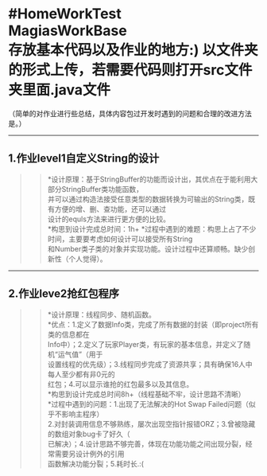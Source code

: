 #HomeWorkTest<br>
MagiasWorkBase<br>
存放基本代码以及作业的地方:)
以文件夹的形式上传，若需要代码则打开src文件夹里面.java文件<br>
==================================================
（简单的对作业进行些总结，具体内容包过开发时遇到的问题和合理的改进方法是。）<br>

------------------------------------------------------
1.作业level1自定义String的设计<br>
-------------------------------
>>*设计原理：基于StringBuffer的功能而设计出，其优点在于能利用大部分StringBuffer类功能函数，<br>
并可以通过构造法接受任意类型的数据转换为可输出的String类，既有方便的增、删、查功能，还可以通过<br>
设计的equls方法来进行更方便的比较。<br>
>>*构思到设计完成总时间：1h+
>>*过程中遇到的难题：构思上占了不少时间，主要要考虑如何设计可以接受所有String<br>
和Number类子类的对象并实现功能。设计过程中还算顺畅。缺少创新性（个人觉得）。<br>

------------------------------------------------------
2.作业leve2抢红包程序
---------------------------------
>>*设计原理：线程同步、随机函数。<br>
>>*优点：1.定义了数据Info类，完成了所有数据的封装（即project所有类的信息都在<br>
Info中）；2.定义了玩家Player类，有玩家的基本信息，并定义了随机“运气值”（用于<br>
设置线程的优先级）；3.线程同步完成了资源共享；具有确保16人中每人至少都有非0元的<br>
红包；4.可以显示谁抢的红包最多以及其信息。<br>
>>*构思到设计完成总时间8h+（线程基础不牢，设计思路不清晰）<br>
>>*过程中遇到的问题：1.出现了无法解决的Hot Swap Failed问题（似乎不影响主程序）<br>
2.对封装调用信息不够熟练，屡次出现空指针报错ORZ；3.曾被隐藏的数组对象bug卡了好久（<br>
已解决）；4.设计思路不够完善，体现在功能功能之间出现分裂，经常需要另设计例外的引用<br>
函数解决功能分裂；5.耗时长.:(<br>
